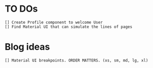 # TO DOs

    [] Create Profile component to welcome User
    [] Find Material UI that can simulate the lines of pages

# Blog ideas

    [] Material UI breakpoints. ORDER MATTERS. (xs, sm, md, lg, xl)
